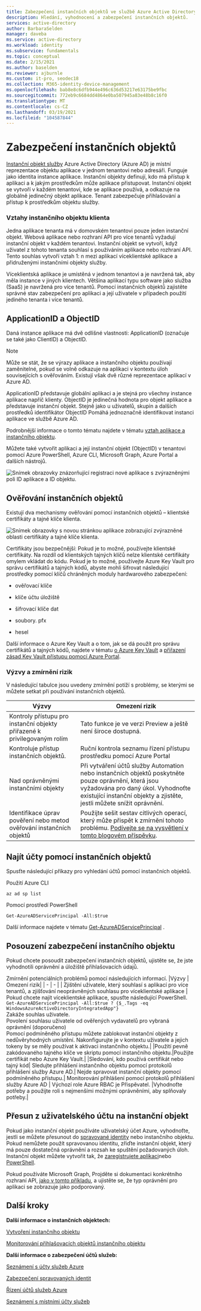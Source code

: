 ```yaml
---
title: Zabezpečení instančních objektů ve službě Azure Active Directory
description: Hledání, vyhodnocení a zabezpečení instančních objektů.
services: active-directory
author: BarbaraSelden
manager: daveba
ms.service: active-directory
ms.workload: identity
ms.subservice: fundamentals
ms.topic: conceptual
ms.date: 2/15/2021
ms.author: baselden
ms.reviewer: ajburnle
ms.custom: it-pro, seodec18
ms.collection: M365-identity-device-management
ms.openlocfilehash: bab8e8c6dfb944e496c636d53217e63175be9fbc
ms.sourcegitcommit: 772eb9c6684dd4864e0ba507945a83e48b8c16f0
ms.translationtype: MT
ms.contentlocale: cs-CZ
ms.lasthandoff: 03/19/2021
ms.locfileid: "104587844"
---
```

# <a name="securing-service-principals"></a>Zabezpečení instančních objektů

[Instanční objekt služby](../develop/app-objects-and-service-principals.md) Azure Active Directory (Azure AD) je místní reprezentace objektu aplikace v jednom tenantovi nebo adresáři.  Funguje jako identita instance aplikace. Instanční objekty definují, kdo má přístup k aplikaci a k jakým prostředkům může aplikace přistupovat. Instanční objekt se vytvoří v každém tenantovi, kde se aplikace používá, a odkazuje na globálně jedinečný objekt aplikace. Tenant zabezpečuje přihlašování a přístup k prostředkům objektu služby.  

### <a name="tenant-service-principal-relationships"></a>Vztahy instančního objektu klienta
Jedna aplikace tenanta má v domovském tenantovi pouze jeden instanční objekt. Webová aplikace nebo rozhraní API pro více tenantů vyžadují instanční objekt v každém tenantovi. Instanční objekt se vytvoří, když uživatel z tohoto tenanta souhlasí s používáním aplikace nebo rozhraní API. Tento souhlas vytvoří vztah 1: n mezi aplikací víceklientské aplikace a přidruženými instančními objekty služby.

Víceklientská aplikace je umístěná v jednom tenantovi a je navržená tak, aby měla instance v jiných klientech. Většina aplikací typu software jako služba (SaaS) je navržená pro více tenantů. Pomocí instančních objektů zajistěte správné stav zabezpečení pro aplikaci a její uživatele v případech použití jediného tenanta i více tenantů.

## <a name="applicationid-and-objectid"></a>ApplicationID a ObjectID

Daná instance aplikace má dvě odlišné vlastnosti: ApplicationID (označuje se také jako ClientID) a ObjectID.

> [!NOTE] 
> Může se stát, že se výrazy aplikace a instančního objektu používají zaměnitelné, pokud se volně odkazuje na aplikaci v kontextu úloh souvisejících s ověřováním. Existují však dvě různé reprezentace aplikací v Azure AD.
 

ApplicationID představuje globální aplikaci a je stejná pro všechny instance aplikace napříč klienty. ObjectID je jedinečná hodnota pro objekt aplikace a představuje instanční objekt. Stejně jako u uživatelů, skupin a dalších prostředků identifikátor ObjectID Pomáhá jednoznačně identifikovat instanci aplikace ve službě Azure AD.

Podrobnější informace o tomto tématu najdete v tématu [vztah aplikace a instančního objektu](../develop/app-objects-and-service-principals.md).

Můžete také vytvořit aplikaci a její instanční objekt (ObjectID) v tenantovi pomocí Azure PowerShell, Azure CLI, Microsoft Graph, Azure Portal a dalších nástrojů. 

![Snímek obrazovky znázorňující registraci nové aplikace s zvýrazněnými poli ID aplikace a ID objektu.](./media/securing-service-accounts/secure-principal-image-1.png)

## <a name="service-principal-authentication"></a>Ověřování instančních objektů

Existují dva mechanismy ověřování pomocí instančních objektů – klientské certifikáty a tajné klíče klienta. 

![ Snímek obrazovky s novou stránkou aplikace zobrazující zvýrazněné oblasti certifikáty a tajné klíče klienta.](./media/securing-service-accounts/secure-principal-certificates.png)

Certifikáty jsou bezpečnější: Pokud je to možné, používejte klientské certifikáty. Na rozdíl od klientských tajných klíčů nelze klientské certifikáty omylem vkládat do kódu. Pokud je to možné, používejte Azure Key Vault pro správu certifikátů a tajných kódů, abyste mohli šifrovat následující prostředky pomocí klíčů chráněných moduly hardwarového zabezpečení:

* ověřovací klíče

* klíče účtu úložiště

* šifrovací klíče dat

* soubory. pfx

* hesel 

Další informace o Azure Key Vault a o tom, jak se dá použít pro správu certifikátů a tajných kódů, najdete v tématu [o Azure Key Vault](../../key-vault/general/overview.md) a [přiřazení zásad Key Vault přístupu pomocí Azure Portal](../../key-vault/general/assign-access-policy-portal.md). 

 ### <a name="challenges-and-mitigations"></a>Výzvy a zmírnění rizik
V následující tabulce jsou uvedeny zmírnění potíží s problémy, se kterými se můžete setkat při používání instančních objektů.


| Výzvy| Omezení rizik |
| - | - |
| Kontroly přístupu pro instanční objekty přiřazené k privilegovaným rolím| Tato funkce je ve verzi Preview a ještě není široce dostupná. |
| Kontroluje přístup instančních objektů.| Ruční kontrola seznamu řízení přístupu prostředku pomocí Azure Portal |
| Nad oprávněnými instančními objekty| Při vytváření účtů služby Automation nebo instančních objektů poskytněte pouze oprávnění, která jsou vyžadována pro daný úkol. Vyhodnoťte existující instanční objekty a zjistěte, jestli můžete snížit oprávnění. |
|Identifikace úprav pověření nebo metod ověřování instančních objektů |Použijte sešit sestav citlivých operací, který může přispět k zmírnění tohoto problému. [Podívejte se na vysvětlení v tomto blogovém příspěvku](https://techcommunity.microsoft.com/t5/azure-active-directory-identity/azure-ad-workbook-to-help-you-assess-solorigate-risk/ba-p/2010718).|

## <a name="find-accounts-using-service-principals"></a>Najít účty pomocí instančních objektů
Spusťte následující příkazy pro vyhledání účtů pomocí instančních objektů.

Použití Azure CLI


`az ad sp list`

Pomocí prostředí PowerShell

`Get-AzureADServicePrincipal -All:$true` 


Další informace najdete v tématu [Get-AzureADServicePrincipal](/powershell/module/azuread/get-azureadserviceprincipal) .

## <a name="assess-service-principal-security"></a>Posouzení zabezpečení instančního objektu

Pokud chcete posoudit zabezpečení instančních objektů, ujistěte se, že jste vyhodnotili oprávnění a úložiště přihlašovacích údajů.

Zmírnění potenciálních problémů pomocí následujících informací.
|Výzvy | Omezení rizik|
| - | - |
| Zjištění uživatele, který souhlasí s aplikací pro více tenantů, a zjišťování neoprávněných souhlasu pro víceklientské aplikace | Pokud chcete najít víceklientské aplikace, spusťte následující PowerShell.<br>`Get-AzureADServicePrincipal -All:$true ? {$_.Tags -eq WindowsAzureActiveDirectoryIntegratedApp"}`<br>Zakáže souhlas uživatele. <br>Povolení souhlasu uživatele od ověřených vydavatelů pro vybraná oprávnění (doporučeno) <br> Pomocí podmíněného přístupu můžete zablokovat instanční objekty z nedůvěryhodných umístění. Nakonfigurujte je v kontextu uživatele a jejich tokeny by se měly používat k aktivaci instančního objektu.|
|Použití pevně zakódovaného tajného klíče ve skriptu pomocí instančního objektu.|Použijte certifikát nebo Azure Key Vault.|
|Sledování, kdo používá certifikát nebo tajný kód| Sledujte přihlášení instančního objektu pomocí protokolů přihlášení služby Azure AD.|
Nejde spravovat instanční objekty pomocí podmíněného přístupu.| Monitorování přihlášení pomocí protokolů přihlášení služby Azure AD
| Výchozí role Azure RBAC je Přispěvatel. |Vyhodnoťte potřeby a použijte roli s nejmenšími možnými oprávněními, aby splňovaly potřeby.|

## <a name="move-from-a-user-account-to-a-service-principal"></a>Přesun z uživatelského účtu na instanční objekt  
Pokud jako instanční objekt používáte uživatelský účet Azure, vyhodnoťte, jestli se můžete přesunout do [spravované identity](../../app-service/overview-managed-identity.md?tabs=dotnet) nebo instančního objektu. Pokud nemůžete použít spravovanou identitu, zřiďte instanční objekt, který má pouze dostatečná oprávnění a rozsah ke spuštění požadovaných úloh. Instanční objekt můžete vytvořit tak, že [zaregistrujete aplikaci](../develop/howto-create-service-principal-portal.md)nebo [PowerShell](../develop/howto-authenticate-service-principal-powershell.md).

Pokud používáte Microsoft Graph, Projděte si dokumentaci konkrétního rozhraní API, [jako v tomto příkladu](/powershell/azure/create-azure-service-principal-azureps), a ujistěte se, že typ oprávnění pro aplikaci se zobrazuje jako podporovaný.

## <a name="next-steps"></a>Další kroky

**Další informace o instančních objektech:**

[Vytvoření instančního objektu](../develop/howto-create-service-principal-portal.md)

 [Monitorování přihlašovacích objektů instančního objektu](../reports-monitoring/concept-sign-ins.md#sign-ins-report)

**Další informace o zabezpečení účtů služeb:**

[Seznámení s účty služeb Azure](service-accounts-introduction-azure.md)

[Zabezpečení spravovaných identit](service-accounts-managed-identities.md)

[Řízení účtů služeb Azure](service-accounts-governing-azure.md)

[Seznámení s místními účty služeb](service-accounts-on-premises.md)